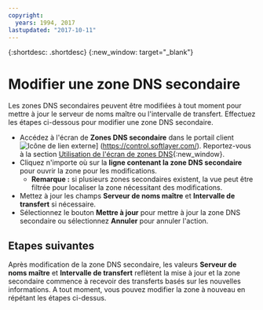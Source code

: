 ```yaml
---
copyright:
  years: 1994, 2017
lastupdated: "2017-10-11"
---
```


{:shortdesc: .shortdesc}
{:new_window: target="_blank"}

# Modifier une zone DNS secondaire

Les zones DNS secondaires peuvent être modifiées à tout moment pour mettre à jour le serveur de noms maître ou l'intervalle de transfert. Effectuez les étapes ci-dessous pour modifier une zone DNS secondaire. 

* Accédez à l'écran de **Zones DNS secondaire** dans le portail client ![Icône de lien externe](../../icons/launch-glyph.svg "Icône de lien externe")] (https://control.softlayer.com/). Reportez-vous à la section [Utilisation de l'écran de zones DNS](delete-secondary-dns-record.html){:new_window}.
* Cliquez n'importe où sur la **ligne contenant la zone DNS secondaire** pour ouvrir la zone pour les modifications.
  * **Remarque :** si plusieurs zones secondaires existent, la vue peut être filtrée pour localiser la zone nécessitant des modifications.
* Mettez à jour les champs **Serveur de noms maître** et **Intervalle de transfert** si nécessaire.
* Sélectionnez le bouton **Mettre à jour** pour mettre à jour la zone DNS secondaire ou sélectionnez **Annuler** pour annuler l'action.

## Etapes suivantes

Après modification de la zone DNS secondaire, les valeurs **Serveur de noms maître** et **Intervalle de transfert** reflètent la mise à jour et la zone secondaire commence à recevoir des transferts basés sur les nouvelles informations. A tout moment, vous pouvez modifier la zone à nouveau en répétant les étapes ci-dessus. 
